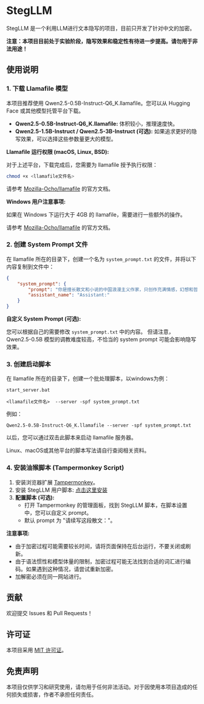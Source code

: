 # StegLLM

StegLLM 是一个利用LLM进行文本隐写的项目，目前只开发了针对中文的加密。

**注意：本项目目前处于实验阶段，隐写效果和稳定性有待进一步提高。请勿用于非法用途！**

## 使用说明

### 1. 下载 Llamafile 模型

本项目推荐使用 Qwen2.5-0.5B-Instruct-Q6_K.llamafile。您可以从 Hugging Face 或其他模型托管平台下载。

- **Qwen2.5-0.5B-Instruct-Q6_K.llamafile:**  体积较小，推理速度快。
- **Qwen2.5-1.5B-Instruct / Qwen2.5-3B-Instruct (可选):**  如果追求更好的隐写效果，可以选择这些参数量更大的模型。

**Llamafile 运行权限 (macOS, Linux, BSD):**

对于上述平台，下载完成后，您需要为 llamafile 授予执行权限：

```bash
chmod +x <llamafile文件名>
```
请参考 [Mozilla-Ocho/llamafile](https://github.com/Mozilla-Ocho/llamafile) 的官方文档。

**Windows 用户注意事项:**

如果在 Windows 下运行大于 4GB 的 llamafile，需要进行一些额外的操作。

请参考 [Mozilla-Ocho/llamafile](https://github.com/Mozilla-Ocho/llamafile) 的官方文档。

### 2. 创建 System Prompt 文件

在 llamafile 所在的目录下，创建一个名为 `system_prompt.txt` 的文件，并将以下内容复制到文件中：

```json
{
    "system_prompt": {
        "prompt": "你是擅长散文和小说的中国浪漫主义作家，只创作充满情感，幻想和哲理的文字。你在续写文章时词汇丰富，经常使用不常规的词语和语法，并且绝对不会添加标题、作者、序号、提示等任何额外的信息或说明。",
        "assistant_name": "Assistant:"
    }
}
```

**自定义 System Prompt (可选):**

您可以根据自己的需要修改 `system_prompt.txt` 中的内容。  但请注意，Qwen2.5-0.5B 模型的调教难度较高，不恰当的 system prompt 可能会影响隐写效果。

### 3. 创建启动脚本

在 llamafile 所在的目录下，创建一个批处理脚本，以windows为例：

`start_server.bat`
```batch
<llamafile文件名>  --server -spf system_prompt.txt
```

例如：

```batch
Qwen2.5-0.5B-Instruct-Q6_K.llamafile --server -spf system_prompt.txt
```

以后，您可以通过双击此脚本来启动 llamafile 服务器。

Linux、macOS或其他平台的脚本写法请自行查阅相关资料。

### 4. 安装油猴脚本 (Tampermonkey Script)

1.  安装浏览器扩展 [Tampermonkey](https://www.tampermonkey.net/)。
2.  安装 StegLLM 用户脚本: [点击这里安装](https://greasyfork.org/zh-CN/scripts/525684-stegllm)
3.  **配置脚本 (可选):**
    *   打开 Tampermonkey 的管理面板，找到 StegLLM 脚本，在脚本设置中，您可以自定义 prompt。
    *   默认 prompt 为 "请续写这段散文："。

**注意事项:**
*   由于加密过程可能需要较长时间，请将页面保持在后台运行，不要关闭或刷新。
*   由于语法惯性和模型体量的限制，加密过程可能无法找到合适的词汇进行编码。如果遇到这种情况，请尝试重新加密。
*   加解密必须在同一网站进行。

## 贡献

欢迎提交 Issues 和 Pull Requests！

## 许可证

本项目采用 [MIT 许可证](LICENSE)。

## 免责声明

本项目仅供学习和研究使用，请勿用于任何非法活动。对于因使用本项目造成的任何损失或损害，作者不承担任何责任。
